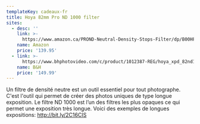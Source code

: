 ```yaml
---
templateKey: cadeaux-fr
title: Hoya 82mm Pro ND 1000 filter
sites:
  - desc: ''
    link: >-
      https://www.amazon.ca/PROND-Neutral-Density-Stops-Filter/dp/B00HF6HKFU/ref=sr_1_2?ie=UTF8&qid=1544407566&sr=8-2&keywords=Hoya+ProND+1000
    name: Amazon
    price: '139.95'
  - link: >-
      https://www.bhphotovideo.com/c/product/1012387-REG/hoya_xpd_82nd1000_82mm_pro_nd_1000x.html
    name: B&H
    price: '149.99'
---
```

Un filtre de densité neutre est un outil essentiel pour tout photographe. C'est l'outil qui permet de créer des photos uniques de type longue exposition. Le filtre ND 1000 est l’un des filtres les plus opaques ce qui permet une exposition très longue. Voici des exemples de longues expositions: http://bit.ly/2C16CIS
